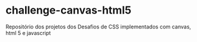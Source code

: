 # challenge-canvas-html5
Repositório dos projetos dos Desafios de CSS implementados com canvas, html 5 e javascript
